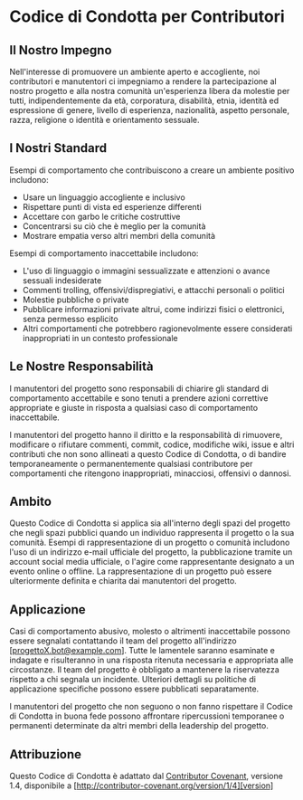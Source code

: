 # Codice di Condotta per Contributori

## Il Nostro Impegno

Nell'interesse di promuovere un ambiente aperto e accogliente, noi contributori e manutentori ci impegniamo a rendere la partecipazione al nostro progetto e alla nostra comunità un'esperienza libera da molestie per tutti, indipendentemente da età, corporatura, disabilità, etnia, identità ed espressione di genere, livello di esperienza, nazionalità, aspetto personale, razza, religione o identità e orientamento sessuale.

## I Nostri Standard

Esempi di comportamento che contribuiscono a creare un ambiente positivo includono:

* Usare un linguaggio accogliente e inclusivo
* Rispettare punti di vista ed esperienze differenti
* Accettare con garbo le critiche costruttive
* Concentrarsi su ciò che è meglio per la comunità
* Mostrare empatia verso altri membri della comunità

Esempi di comportamento inaccettabile includono:

* L'uso di linguaggio o immagini sessualizzate e attenzioni o avance sessuali indesiderate
* Commenti trolling, offensivi/dispregiativi, e attacchi personali o politici
* Molestie pubbliche o private
* Pubblicare informazioni private altrui, come indirizzi fisici o elettronici, senza permesso esplicito
* Altri comportamenti che potrebbero ragionevolmente essere considerati inappropriati in un contesto professionale

## Le Nostre Responsabilità

I manutentori del progetto sono responsabili di chiarire gli standard di comportamento accettabile e sono tenuti a prendere azioni correttive appropriate e giuste in risposta a qualsiasi caso di comportamento inaccettabile.

I manutentori del progetto hanno il diritto e la responsabilità di rimuovere, modificare o rifiutare commenti, commit, codice, modifiche wiki, issue e altri contributi che non sono allineati a questo Codice di Condotta, o di bandire temporaneamente o permanentemente qualsiasi contributore per comportamenti che ritengono inappropriati, minacciosi, offensivi o dannosi.

## Ambito

Questo Codice di Condotta si applica sia all'interno degli spazi del progetto che negli spazi pubblici quando un individuo rappresenta il progetto o la sua comunità. Esempi di rappresentazione di un progetto o comunità includono l'uso di un indirizzo e-mail ufficiale del progetto, la pubblicazione tramite un account social media ufficiale, o l'agire come rappresentante designato a un evento online o offline. La rappresentazione di un progetto può essere ulteriormente definita e chiarita dai manutentori del progetto.

## Applicazione

Casi di comportamento abusivo, molesto o altrimenti inaccettabile possono essere segnalati contattando il team del progetto all'indirizzo [progettoX.bot@example.com]. Tutte le lamentele saranno esaminate e indagate e risulteranno in una risposta ritenuta necessaria e appropriata alle circostanze. Il team del progetto è obbligato a mantenere la riservatezza rispetto a chi segnala un incidente. Ulteriori dettagli su politiche di applicazione specifiche possono essere pubblicati separatamente.

I manutentori del progetto che non seguono o non fanno rispettare il Codice di Condotta in buona fede possono affrontare ripercussioni temporanee o permanenti determinate da altri membri della leadership del progetto.

## Attribuzione

Questo Codice di Condotta è adattato dal [Contributor Covenant][homepage], versione 1.4, disponibile a [http://contributor-covenant.org/version/1/4][version]

[homepage]: http://contributor-covenant.org
[version]: http://contributor-covenant.org/version/1/4/